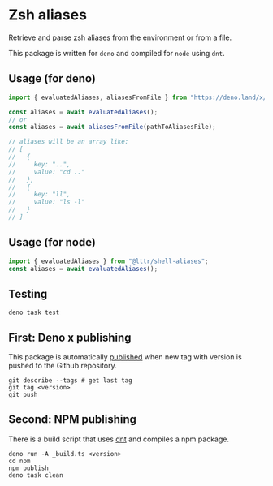 # Zsh aliases

Retrieve and parse zsh aliases from the environment or from a file.

This package is written for `deno` and compiled for `node` using `dnt`.

## Usage (for deno)

```typescript
import { evaluatedAliases, aliasesFromFile } from "https://deno.land/x/shell_aliases/mod.ts";

const aliases = await evaluatedAliases();
// or
const aliases = await aliasesFromFile(pathToAliasesFile);

// aliases will be an array like:
// [
//   {
//     key: "..",
//     value: "cd .."
//   },
//   {
//     key: "ll",
//     value: "ls -l"
//   }
// ]
```

## Usage (for node)

```typescript
import { evaluatedAliases } from "@lttr/shell-aliases";
const aliases = await evaluatedAliases();
```

## Testing

```
deno task test
```

## First: Deno x publishing

This package is automatically [published](https://deno.land/x/shell_aliases) when new tag with version is pushed to the Github repository.

```
git describe --tags # get last tag
git tag <version>
git push
```

## Second: NPM publishing

There is a build script that uses [dnt](https://deno.land/x/dnt) and compiles a
npm package.

```
deno run -A _build.ts <version>
cd npm
npm publish
deno task clean
```

